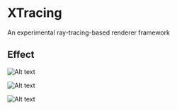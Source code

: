 # XTracing

An experimental ray-tracing-based renderer framework

## Effect

![Alt text](demo/cse_168_hw4/ggx.png?raw=true "Effect")

![Alt text](demo/cse_168_hw4/mis.png?raw=true "Effect")

![Alt text](demo/cse_168_hw4/dragon.png?raw=true "Effect")

